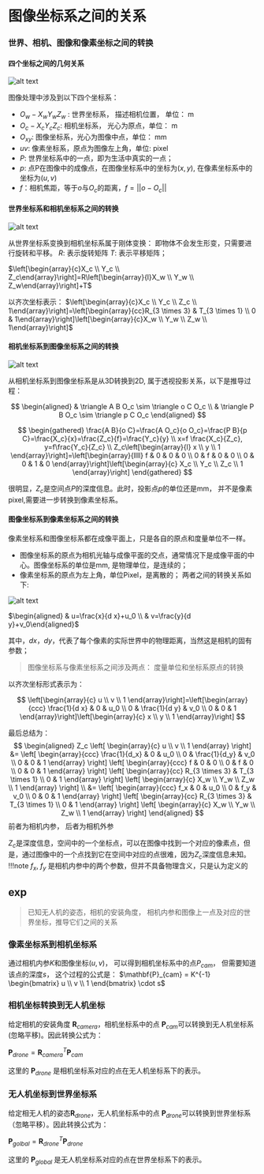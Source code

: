 # 图像坐标系之间的关系



### 世界、相机、图像和像素坐标之间的转换

#### 四个坐标之间的几何关系

![alt text](img/image-4.png)

图像处理中涉及到以下四个坐标系：  
* $O_w - X_wY_wZ_w$ : 世界坐标系， 描述相机位置， 单位： m  
* $O_c - X_cY_cZ_c$: 相机坐标系， 光心为原点，单位： m  
* $O_{xy}$: 图像坐标系，光心为图像中点，单位： mm  
* $uv$: 像素坐标系，原点为图像左上角，单位: pixel  
* $P$: 世界坐标系中的一点，即为生活中真实的一点；  
* $p$: 点P在图像中的成像点，在图像坐标系中的坐标为$(x, y)$, 在像素坐标系中的坐标为$(u, v)$  
* $f$：相机焦距，等于$o$与$O_c$的距离，$f = ||o - O_c||$  


#### 世界坐标系和相机坐标系之间的转换

![alt text](img/image-5.png)

从世界坐标系变换到相机坐标系属于刚体变换： 即物体不会发生形变，只需要进行旋转和平移。
$R$: 表示旋转矩阵
$T$: 表示平移矩阵；

$\left[\begin{array}{c}X_c \\ Y_c \\ Z_c\end{array}\right]=R\left[\begin{array}{l}X_w \\ Y_w \\ Z_w\end{array}\right]+T$

以齐次坐标表示：
$\left[\begin{array}{c}X_c \\ Y_c \\ Z_c \\ 1\end{array}\right]=\left[\begin{array}{cc}R_{3 \times 3} & T_{3 \times 1} \\ 0 & 1\end{array}\right]\left[\begin{array}{c}X_w \\ Y_w \\ Z_w \\ 1\end{array}\right]$


#### 相机坐标系到图像坐标系之间的转换

![alt text](img/image-6.png)

从相机坐标系到图像坐标系是从3D转换到2D, 属于透视投影关系，以下是推导过程：

$$
\begin{aligned}
& \triangle A B O_c \sim \triangle o C O_c \\
& \triangle P B O_c \sim \triangle p C O_c
\end{aligned}
$$



$$
\begin{gathered}
\frac{A B}{o C}=\frac{A O_c}{o O_c}=\frac{P B}{p C}=\frac{X_c}{x}=\frac{Z_c}{f}=\frac{Y_c}{y} \\
x=f \frac{X_c}{Z_c}, y=f\frac{Y_c}{Z_c} \\
Z_c\left[\begin{array}{l}
x \\
y \\
1
\end{array}\right]=\left[\begin{array}{llll}
f & 0 & 0 & 0 \\
0 & f & 0 & 0 \\
0 & 0 & 1 & 0
\end{array}\right]\left[\begin{array}{c}
X_c \\
Y_c \\
Z_c \\
1
\end{array}\right]
\end{gathered}
$$

很明显，$Z_c$是空间点$P$的深度信息。此时，投影点$p$的单位还是mm， 并不是像素pixel,需要进一步转换到像素坐标系。

#### 图像坐标系到像素坐标系之间的转换

像素坐标系和图像坐标系都在成像平面上，只是各自的原点和度量单位不一样。
- 图像坐标系的原点为相机光轴与成像平面的交点，通常情况下是成像平面的中心。图像坐标系的单位是mm, 是物理单位，是连续的；
- 像素坐标系的原点为左上角，单位Pixel，是离散的；
两者之间的转换关系如下:

![alt text](img/image-7.png)

$\begin{aligned} & u=\frac{x}{d x}+u_0 \\ & v=\frac{y}{d y}+v_0\end{aligned}$

其中，$dx$，$dy$，代表了每个像素的实际世界中的物理距离，当然这是相机的固有参数；

> 图像坐标系与像素坐标系之间涉及两点： 度量单位和坐标系原点的转换


以齐次坐标形式表示为：

$$
\left[\begin{array}{c}
u \\
v \\
1
\end{array}\right]=\left[\begin{array}{ccc}
\frac{1}{d x} & 0 & u_0 \\
0 & \frac{1}{d y} & v_0 \\
0 & 0 & 1
\end{array}\right]\left[\begin{array}{c}
x \\
y \\
1
\end{array}\right]
$$

最后总结为：
$$
\begin{aligned}
Z_c \left[ \begin{array}{c} u \\ v \\ 1 \end{array} \right]
&= \left[ \begin{array}{ccc} \frac{1}{d_x} & 0 & u_0 \\ 0 & \frac{1}{d_y} & v_0 \\ 0 & 0 & 1 \end{array} \right]
\left[ \begin{array}{ccc} f & 0 & 0 \\ 0 & f & 0 \\ 0 & 0 & 1 \end{array} \right] 
\left[ \begin{array}{cc} R_{3 \times 3} & T_{3 \times 1} \\ 0 & 1 \end{array} \right]
\left[ \begin{array}{c} X_w \\ Y_w \\ Z_w \\ 1 \end{array} \right] \\
&= \left[ \begin{array}{ccc} f_x & 0 & u_0 \\ 0 & f_y & v_0 \\ 0 & 0 & 1 \end{array} \right]
\left[ \begin{array}{cc} R_{3 \times 3} & T_{3 \times 1} \\ 0 & 1 \end{array} \right]
\left[ \begin{array}{c} X_w \\ Y_w \\ Z_w \\ 1 \end{array} \right]
\end{aligned}
$$
前者为相机内参， 后者为相机外参

$Z_c$是深度信息，空间中的一个坐标点，可以在图像中找到一个对应的像素点，但是，通过图像中的一个点找到它在空间中对应的点很难，因为$Z_c$深度信息未知。
!!!note
    $f_x$, $f_y$ 是相机内参中的两个参数，但并不具备物理含义，只是认为定义的


## exp

>已知无人机的姿态，相机的安装角度， 相机内参和图像上一点及对应的世界坐标，推导它们之间的关系

### 像素坐标系到相机坐标系

通过相机内参$K$和图像坐标$(u, v)$， 可以得到相机坐标系中的点$P_{cam}$， 但需要知道该点的深度$s$， 这个过程的公式是：
$\mathbf{P}_{cam} = K^{-1} \begin{bmatrix} u \\ v \\ 1 \end{bmatrix} \cdot s$

### 相机坐标转换到无人机坐标

给定相机的安装角度 $\mathbf{R}_{camera}$​，相机坐标系中的点 $\mathbf{P}_{cam}$​ 可以转换到无人机坐标系(忽略平移)。因此转换公式为：

$\mathbf{P}_{drone} = \mathbf{R}_{camera}^{T} \mathbf{P}_{cam}$

这里的 $\mathbf{P}_{drone}$ 是相机坐标系对应的点在无人机坐标系下的表示。




### 无人机坐标到世界坐标系

给定相无人机的姿态$\mathbf{R}_{drone}$​，无人机坐标系中的点 $\mathbf{P}_{drone}$​ 可以转换到世界坐标系（忽略平移）。因此转换公式为：

$\mathbf{P}_{golbal} = \mathbf{R}_{drone}^{T} \mathbf{P}_{drone}$

这里的 $\mathbf{P}_{global}$ 是无人机坐标系对应的点在世界坐标系下的表示。

